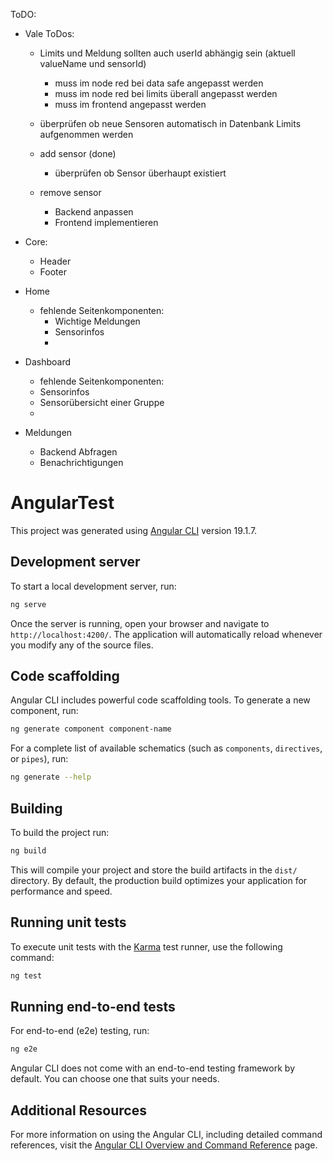 ToDO:

- Vale ToDos:
  - Limits und Meldung sollten auch userId abhängig sein (aktuell valueName und sensorId) 
    - muss im node red bei data safe angepasst werden
    - muss im node red bei limits überall angepasst werden
    - muss im frontend angepasst werden
  - überprüfen ob neue Sensoren automatisch in Datenbank Limits aufgenommen werden 

  - add sensor (done)
    - überprüfen ob Sensor überhaupt existiert
    
  - remove sensor
    - Backend anpassen
    - Frontend implementieren
  


- Core:
  - Header
  - Footer 

- Home
  - fehlende Seitenkomponenten:
    - Wichtige Meldungen
    - Sensorinfos
    - 

- Dashboard
  -  fehlende Seitenkomponenten:
    - Sensorinfos
    - Sensorübersicht einer Gruppe
    - 

- Meldungen 
  - Backend Abfragen
  - Benachrichtigungen

# AngularTest

This project was generated using [Angular CLI](https://github.com/angular/angular-cli) version 19.1.7.

## Development server

To start a local development server, run:

```bash
ng serve
```

Once the server is running, open your browser and navigate to `http://localhost:4200/`. The application will automatically reload whenever you modify any of the source files.

## Code scaffolding

Angular CLI includes powerful code scaffolding tools. To generate a new component, run:

```bash
ng generate component component-name
```

For a complete list of available schematics (such as `components`, `directives`, or `pipes`), run:

```bash
ng generate --help
```

## Building

To build the project run:

```bash
ng build
```

This will compile your project and store the build artifacts in the `dist/` directory. By default, the production build optimizes your application for performance and speed.

## Running unit tests

To execute unit tests with the [Karma](https://karma-runner.github.io) test runner, use the following command:

```bash
ng test
```

## Running end-to-end tests

For end-to-end (e2e) testing, run:

```bash
ng e2e
```

Angular CLI does not come with an end-to-end testing framework by default. You can choose one that suits your needs.

## Additional Resources

For more information on using the Angular CLI, including detailed command references, visit the [Angular CLI Overview and Command Reference](https://angular.dev/tools/cli) page.
